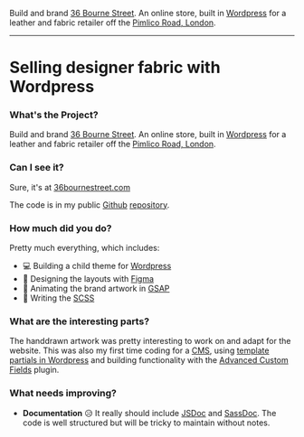 Build and brand [36 Bourne Street](https://36bournestreet.com). An online store, built in [Wordpress](https://wordpress.com) for a leather and fabric retailer off the [Pimlico Road, London](https://www.sothebys.com/en/digital-catalogues/the-pimlico-road-londons-design-antiques-district).

---

# Selling designer fabric with Wordpress

### What's the Project?

Build and brand [36 Bourne Street](https://36bournestreet.com). An online store, built in [Wordpress](https://wordpress.com) for a leather and fabric retailer off the [Pimlico Road, London](https://www.sothebys.com/en/digital-catalogues/the-pimlico-road-londons-design-antiques-district).

### Can I see it?

Sure, it's at [36bournestreet.com](https://www.36bournestreet.com)

The code is in my public [Github](https://github.com) [repository](https://github.com/paulheading/BourneSt).

### How much did you do?

Pretty much everything, which includes:

- 💻 Building a child theme for [Wordpress](https://wordpress.com/)
- 🎨 Designing the layouts with [Figma](https://figma.com)
- 🚀 Animating the brand artwork in [GSAP](https://greensock.com)
- 📝 Writing the [SCSS](https://sass-lang.com)

### What are the interesting parts?

The handdrawn artwork was pretty interesting to work on and adapt for the website. This was also my first time coding for a [CMS](https://www.wpbeginner.com/glossary/content-management-system-cms), using [template partials in Wordpress](https://www.sitepoint.com/build-wordpress-theme-from-scratch-first-steps) and building functionality with the [Advanced Custom Fields](https://www.advancedcustomfields.com) plugin.

### What needs improving?

- **Documentation** 😥 It really should include [JSDoc](https://jsdoc.app) and [SassDoc](https://sassdoc.com). The code is well structured but will be tricky to maintain without notes.
